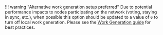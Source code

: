 !!! warning "Alternative work generation setup preferred"
	Due to potential performance impacts to nodes participating on the network (voting, staying in sync, etc.), when possible this option should be updated to a value of `0` to turn off local work generation. Please see the [Work Generation guide](../../integration-guides/work-generation) for best practices.